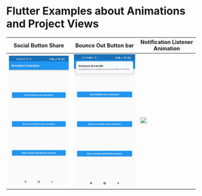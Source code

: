 # Flutter Examples about Animations and Project Views

| Social Button Share                                           | Bounce Out Button bar                                                     | Notification Listener Animation                                                 |
| ------------------------------------------------------------- | ------------------------------------------------------------------------- | ------------------------------------------------------------------------------- |
| <img src="./screenshots/social_button_share.gif" width="300"> | <img src="./screenshots/bounce_out_bottom_bar_animation.gif" width="300"> | <img src="./screenshots/notification_listener_animation_maps.gif" width="300" > |
